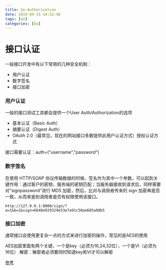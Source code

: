 ```yaml
---
title: Go-Authorization
date: 2019-04-15 14:52:48
tags: [Go]
categories: [Go]
---
```


# 接口认证

一般接口开发中有以下常用的几种安全机制：

- 用户认证
- 数字签名
- 接口加密

### 用户认证
一般的接口测试工具都会提供一个User Auth/Authorization的选项

- 基本认证（Basic Auth）
- 摘要认证（Digest Auth）
- OAuth 2.0（最常见，现在的网站接口多数提供此用户认证方式）授权认证方式

接口需要认证：auth=("username","password")

### 数字签名
在使用 HTTP/SOAP 协议传输数据的时候，签名作为其中一个参数，可以起到关键作用：通过客户的密钥，服务端的密钥匹配；当服务器接收到请求后，同样需要对“signpassword”进行 MD5 加密，然后，比对与调用者传来的 sign 加密串是否一致，从而来鉴别调用者是否有权限使用该接口。

`http://127.0.0.1:8000/sign/?a=1&b=2&sign=6648e929329e53e7a91c50ae685a88b5`

### 接口加密

通常接口会使用更复杂一点的方式来进行加密的操作，常见的是AES的使用

AES加密里面有两个关键，一个是key（必须为16,24,32位），一个是VI（必须为16位）
解密：解密者必须要同时知道key和VI才可以解密

[参考](https://www.jianshu.com/p/add7518a3fbe)